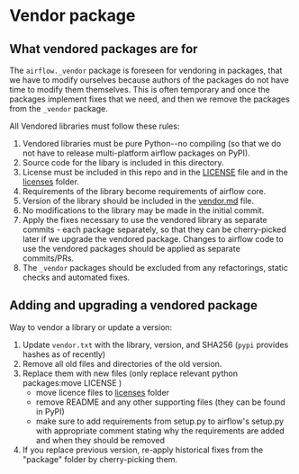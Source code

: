 # Vendor package

## What vendored packages are for

The `airflow._vendor` package is foreseen for vendoring in packages, that we have to modify ourselves
because authors of the packages do not have time to modify them themselves. This is often temporary
and once the packages implement fixes that we need, and then we remove the packages from
the `_vendor` package.

All Vendored libraries must follow these rules:

1. Vendored libraries must be pure Python--no compiling (so that we do not have to release multi-platform airflow packages on PyPI).
2. Source code for the libary is included in this directory.
3. License must be included in this repo and in the [LICENSE](../../LICENSE) file and in the
   [licenses](../../licenses) folder.
4. Requirements of the library become requirements of airflow core.
5. Version of the library should be included in the [vendor.md](vendor.md) file.
6. No modifications to the library may be made in the initial commit.
7. Apply the fixes necessary to use the vendored library as separate commits - each package separately,
   so that they can be cherry-picked later if we upgrade the vendored package. Changes to airflow code to
   use the vendored packages should be applied as separate commits/PRs.
8. The `_vendor` packages should be excluded from any refactorings, static checks and automated fixes.

## Adding and upgrading a vendored package

Way to vendor a library or update a version:

1. Update ``vendor.txt`` with the library, version, and SHA256 (`pypi` provides hashes as of recently)
2. Remove all old files and directories of the old version.
3. Replace them with new files (only replace relevant python packages:move LICENSE )
   * move licence files to [licenses](../../licenses) folder
   * remove README and any other supporting files (they can be found in PyPI)
   * make sure to add requirements from setup.py to airflow's setup.py with appropriate comment stating
     why the requirements are added and when they should be removed
4. If you replace previous version, re-apply historical fixes from the "package" folder by
   cherry-picking them.

